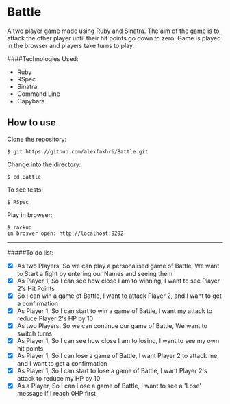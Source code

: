 # Battle

A two player game made using Ruby and Sinatra. The aim of the game is to attack the other player until their hit points go down to zero. Game is played in the browser and players take turns to play.

####Technologies Used:
  - Ruby
  - RSpec
  - Sinatra
  - Command Line
  - Capybara

How to use
----------
Clone the repository:
```shell
$ git https://github.com/alexfakhri/Battle.git
```

Change into the directory:
```shell
$ cd Battle
```

To see tests:
```shell
$ RSpec
```

Play in browser:
```shell
$ rackup
in broswer open: http://localhost:9292
```
------------------------------------------------

#####To do list:
- [x] As two Players, So we can play a personalised game of Battle, We want to Start a fight by entering our Names and seeing them
- [x] As Player 1, So I can see how close I am to winning, I want to see Player 2's Hit Points
- [x] So I can win a game of Battle, I want to attack Player 2, and I want to get a confirmation
- [x] As Player 1, So I can start to win a game of Battle, I want my attack to reduce Player 2's HP by 10
- [x] As two Players, So we can continue our game of Battle, We want to switch turns
- [x] As Player 1, So I can see how close I am to losing, I want to see my own hit points
- [x] As Player 1, So I can lose a game of Battle, I want Player 2 to attack me, and I want to get a confirmation
- [x] As Player 1, So I can start to lose a game of Battle, I want Player 2's attack to reduce my HP by 10
- [x] As a Player, So I can Lose a game of Battle, I want to see a 'Lose' message if I reach 0HP first
